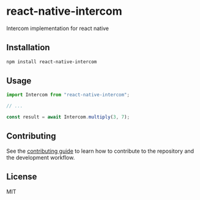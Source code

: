 # react-native-intercom

Intercom implementation for react native

## Installation

```sh
npm install react-native-intercom
```

## Usage

```js
import Intercom from "react-native-intercom";

// ...

const result = await Intercom.multiply(3, 7);
```

## Contributing

See the [contributing guide](CONTRIBUTING.md) to learn how to contribute to the repository and the development workflow.

## License

MIT
